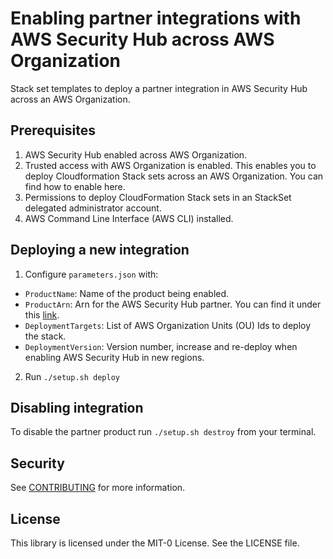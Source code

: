 <!--
 Copyright 2023 Amazon.com, Inc. or its affiliates. All Rights Reserved..
 SPDX-License-Identifier: MIT-0
-->

# Enabling partner integrations with AWS Security Hub across AWS Organization

Stack set templates to deploy a partner integration in AWS Security Hub across an AWS Organization.

## Prerequisites

1. AWS Security Hub enabled across AWS Organization.
2. Trusted access with AWS Organization is enabled. This enables you to deploy Cloudformation Stack sets across an AWS Organization. You can find how to enable here. 
3. Permissions to deploy CloudFormation Stack sets in an StackSet delegated administrator account.
4. AWS Command Line Interface (AWS CLI) installed.

## Deploying a new integration

1. Configure `parameters.json` with:
* `ProductName`: Name of the product being enabled.
* `ProductArn`: Arn for the AWS Security Hub partner. You can find it under this [link](https://docs.aws.amazon.com/securityhub/latest/userguide/securityhub-partner-providers.html).
* `DeploymentTargets`: List of AWS Organization Units (OU) Ids to deploy the stack.
* `DeploymentVersion`: Version number, increase and re-deploy when enabling AWS Security Hub in new regions.
2. Run `./setup.sh deploy`

## Disabling integration

To disable the partner product run `./setup.sh destroy` from your terminal.

## Security

See [CONTRIBUTING](CONTRIBUTING.md#security-issue-notifications) for more information.

## License

This library is licensed under the MIT-0 License. See the LICENSE file.

